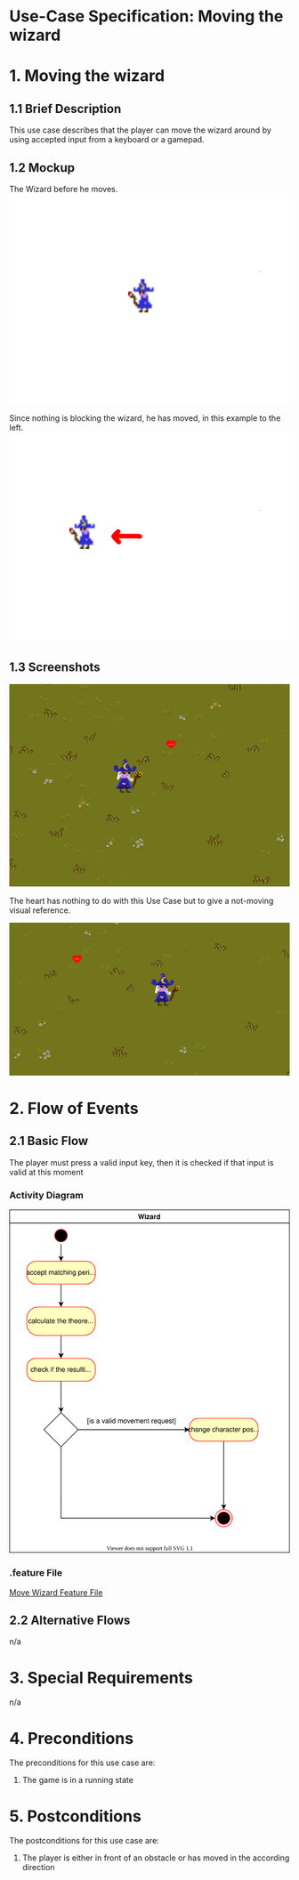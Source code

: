 # Use-Case Specification: Moving the wizard

# 1. Moving the wizard

## 1.1 Brief Description
This use case describes that the player can move the wizard around by using accepted input from a keyboard or a gamepad.

## 1.2 Mockup
The Wizard before he moves.
![Mockup](../mockups/WizardBeforeMove.png)

Since nothing is blocking the wizard, he has moved, in this example to the left.
![Mockup](../mockups/WizardAfterMove.png)
## 1.3 Screenshots

![Show hud](../res/ss/move_wizard_1.PNG)

The heart has nothing to do with this Use Case but to give a not-moving visual reference.

![Show hud](../res/ss/move_wizard_2.PNG)

# 2. Flow of Events

## 2.1 Basic Flow
The player must press a valid input key, then it is checked if that input is valid at this moment

### Activity Diagram
![Activity Diagram](../res/activity_diagrams/move_wizard.svg)

### .feature File
[Move Wizard Feature File](../features/move_wizard.feature)

## 2.2 Alternative Flows
n/a

# 3. Special Requirements
n/a

# 4. Preconditions
The preconditions for this use case are:
1. The game is in a running state

# 5. Postconditions
The postconditions for this use case are:
1. The player is either in front of an obstacle or has moved in the according direction
